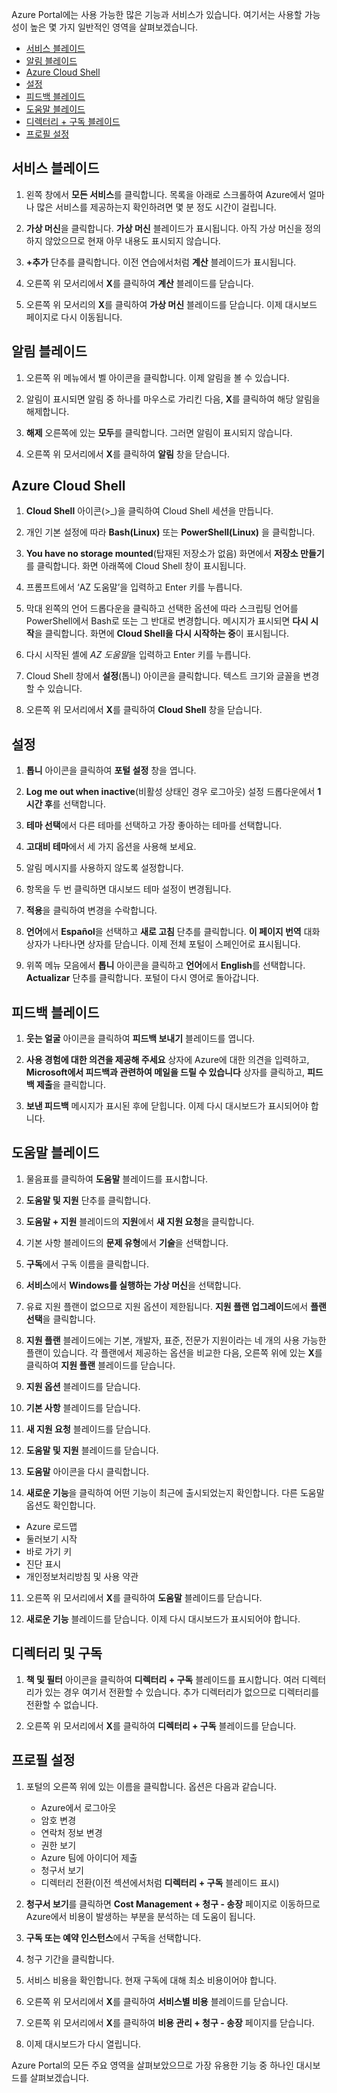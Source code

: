 Azure Portal에는 사용 가능한 많은 기능과 서비스가 있습니다. 여기서는 사용할 가능성이 높은 몇 가지 일반적인 영역을 살펴보겠습니다.

- [서비스 블레이드](#services-blade)
- [알림 블레이드](#notifications-blade)
- [Azure Cloud Shell](#cloud-shell)
- [설정](#settings-blade)
- [피드백 블레이드](#feedback-blade)
- [도움말 블레이드](#help-blade)
- [디렉터리 + 구독 블레이드](#subscriptions-blade)
- [프로필 설정](#profile-blade)

<a name="services-blade"></a>

## <a name="services-blade"></a>서비스 블레이드

1. 왼쪽 창에서 **모든 서비스**를 클릭합니다. 목록을 아래로 스크롤하여 Azure에서 얼마나 많은 서비스를 제공하는지 확인하려면 몇 분 정도 시간이 걸립니다.

1. **가상 머신**을 클릭합니다. **가상 머신** 블레이드가 표시됩니다. 아직 가상 머신을 정의하지 않았으므로 현재 아무 내용도 표시되지 않습니다.

1. **+추가** 단추를 클릭합니다. 이전 연습에서처럼 **계산** 블레이드가 표시됩니다.

1. 오른쪽 위 모서리에서 **X**를 클릭하여 **계산** 블레이드를 닫습니다.

1. 오른쪽 위 모서리의 **X**를 클릭하여 **가상 머신** 블레이드를 닫습니다. 이제 대시보드 페이지로 다시 이동됩니다.

<a name="notifications-blade"></a>

## <a name="notifications-blade"></a>알림 블레이드

1. 오른쪽 위 메뉴에서 벨 아이콘을 클릭합니다. 이제 알림을 볼 수 있습니다.

1. 알림이 표시되면 알림 중 하나를 마우스로 가리킨 다음, **X**를 클릭하여 해당 알림을 해제합니다.

1. **해제** 오른쪽에 있는 **모두**를 클릭합니다. 그러면 알림이 표시되지 않습니다.

1. 오른쪽 위 모서리에서 **X**를 클릭하여 **알림** 창을 닫습니다.

<a name="cloud-shell"></a>

## <a name="azure-cloud-shell"></a>Azure Cloud Shell

1. **Cloud Shell** 아이콘(>_)을 클릭하여 Cloud Shell 세션을 만듭니다.

1. 개인 기본 설정에 따라 **Bash(Linux)** 또는 **PowerShell(Linux)** 을 클릭합니다.

1. **You have no storage mounted**(탑재된 저장소가 없음) 화면에서 **저장소 만들기**를 클릭합니다. 화면 아래쪽에 Cloud Shell 창이 표시됩니다.

1. 프롬프트에서 ‘AZ 도움말’을 입력하고 Enter 키를 누릅니다.

1. 막대 왼쪽의 언어 드롭다운을 클릭하고 선택한 옵션에 따라 스크립팅 언어를 PowerShell에서 Bash로 또는 그 반대로 변경합니다. 메시지가 표시되면 **다시 시작**을 클릭합니다. 화면에 **Cloud Shell을 다시 시작하는 중**이 표시됩니다.

1. 다시 시작된 셸에 *AZ 도움말*을 입력하고 Enter 키를 누릅니다.

1. Cloud Shell 창에서 **설정**(톱니) 아이콘을 클릭합니다. 텍스트 크기와 글꼴을 변경할 수 있습니다.

1. 오른쪽 위 모서리에서 **X**를 클릭하여 **Cloud Shell** 창을 닫습니다.

<a name="settings-blade"></a>

## <a name="settings"></a>설정

1. **톱니** 아이콘을 클릭하여 **포털 설정** 창을 엽니다.

1. **Log me out when inactive**(비활성 상태인 경우 로그아웃) 설정 드롭다운에서 **1시간 후**를 선택합니다.

1. **테마 선택**에서 다른 테마를 선택하고 가장 좋아하는 테마를 선택합니다.

1. **고대비 테마**에서 세 가지 옵션을 사용해 보세요.

1. 알림 메시지를 사용하지 않도록 설정합니다.

1. 항목을 두 번 클릭하면 대시보드 테마 설정이 변경됩니다.

1. **적용**을 클릭하여 변경을 수락합니다.

1. **언어**에서 **Español**을 선택하고 **새로 고침** 단추를 클릭합니다. **이 페이지 번역** 대화 상자가 나타나면 상자를 닫습니다. 이제 전체 포털이 스페인어로 표시됩니다.

1. 위쪽 메뉴 모음에서 **톱니** 아이콘을 클릭하고 **언어**에서 **English**를 선택합니다. **Actualizar** 단추를 클릭합니다. 포털이 다시 영어로 돌아갑니다.

<a name="feedback-blade"></a>

## <a name="feedback-blade"></a>피드백 블레이드

1. **웃는 얼굴** 아이콘을 클릭하여 **피드백 보내기** 블레이드를 엽니다.

1. **사용 경험에 대한 의견을 제공해 주세요** 상자에 Azure에 대한 의견을 입력하고, **Microsoft에서 피드백과 관련하여 메일을 드릴 수 있습니다** 상자를 클릭하고, **피드백 제출**을 클릭합니다.

1. **보낸 피드백** 메시지가 표시된 후에 닫힙니다. 이제 다시 대시보드가 표시되어야 합니다.

<a name="help-blade"></a>

## <a name="help-blade"></a>도움말 블레이드

1. 물음표를 클릭하여 **도움말** 블레이드를 표시합니다.

1. **도움말 및 지원** 단추를 클릭합니다.

1. **도움말 + 지원** 블레이드의 **지원**에서 **새 지원 요청**을 클릭합니다.

1. 기본 사항 블레이드의 **문제 유형**에서 **기술**을 선택합니다.

1. **구독**에서 구독 이름을 클릭합니다.

1. **서비스**에서 **Windows를 실행하는 가상 머신**을 선택합니다.

1. 유료 지원 플랜이 없으므로 지원 옵션이 제한됩니다. **지원 플랜 업그레이드**에서 **플랜 선택**을 클릭합니다.

1. **지원 플랜** 블레이드에는 기본, 개발자, 표준, 전문가 지원이라는 네 개의 사용 가능한 플랜이 있습니다. 각 플랜에서 제공하는 옵션을 비교한 다음, 오른쪽 위에 있는 **X**를 클릭하여 **지원 플랜** 블레이드를 닫습니다.

1. **지원 옵션** 블레이드를 닫습니다.

1. **기본 사항** 블레이드를 닫습니다.

1. **새 지원 요청** 블레이드를 닫습니다.

1. **도움말 및 지원** 블레이드를 닫습니다.

1. **도움말** 아이콘을 다시 클릭합니다.

1. **새로운 기능**을 클릭하여 어떤 기능이 최근에 출시되었는지 확인합니다. 다른 도움말 옵션도 확인합니다.

- Azure 로드맵
- 둘러보기 시작
- 바로 가기 키
- 진단 표시
- 개인정보처리방침 및 사용 약관

11. 오른쪽 위 모서리에서 **X**를 클릭하여 **도움말** 블레이드를 닫습니다.

11. **새로운 기능** 블레이드를 닫습니다. 이제 다시 대시보드가 표시되어야 합니다.

<a name="subscription-blade"></a>

## <a name="directory-and-subscription"></a>디렉터리 및 구독

1. **책 및 필터** 아이콘을 클릭하여 **디렉터리 + 구독** 블레이드를 표시합니다.  여러 디렉터리가 있는 경우 여기서 전환할 수 있습니다. 추가 디렉터리가 없으므로 디렉터리를 전환할 수 없습니다.

1. 오른쪽 위 모서리에서 **X**를 클릭하여 **디렉터리 + 구독** 블레이드를 닫습니다.

<a name="profile-blade"></a>

## <a name="profile-settings"></a>프로필 설정

1. 포털의 오른쪽 위에 있는 이름을 클릭합니다. 옵션은 다음과 같습니다.

    - Azure에서 로그아웃
    - 암호 변경
    - 연락처 정보 변경
    - 권한 보기
    - Azure 팀에 아이디어 제출
    - 청구서 보기
    - 디렉터리 전환(이전 섹션에서처럼 **디렉터리 + 구독** 블레이드 표시)

1. **청구서 보기**를 클릭하면 **Cost Management + 청구 - 송장** 페이지로 이동하므로 Azure에서 비용이 발생하는 부분을 분석하는 데 도움이 됩니다.

1. **구독 또는 예약 인스턴스**에서 구독을 선택합니다.

1. 청구 기간을 클릭합니다.

1. 서비스 비용을 확인합니다. 현재 구독에 대해 최소 비용이어야 합니다.

1. 오른쪽 위 모서리에서 **X**를 클릭하여 **서비스별 비용** 블레이드를 닫습니다.

1. 오른쪽 위 모서리에서 **X**를 클릭하여 **비용 관리 + 청구 - 송장** 페이지를 닫습니다.

1. 이제 대시보드가 다시 열립니다.

Azure Portal의 모든 주요 영역을 살펴보았으므로 가장 유용한 기능 중 하나인 대시보드를 살펴보겠습니다.
